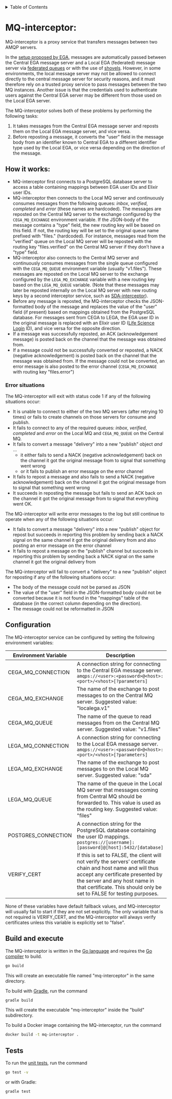 <!-- TABLE OF CONTENTS -->
<details>
  <summary>Table of Contents</summary>
  <ol>
   <li><a href="#mq-interceptor">MQ-interceptor</a></li>
    <li>
      <a href="#how-it-works">How it works</a>
      <ul>
        <li><a href="#error-situations">Error situations</a></li>
      </ul>
    </li>
    <li><a href="#configuration">Configuration</a></li>
    <li><a href="#build-and-execute">Build and execute</a></li>
    <li><a href="#tests">Tests</a></li>
  </ol>
</details>


# MQ-interceptor:

MQ-interceptor is a proxy service that transfers messages between two AMQP servers. 

In the [setup proposed by EGA](https://localega.readthedocs.io/en/latest/amqp.html#connection-to-central-ega), messages are automatically passed between the Central EGA message server 
and a Local EGA (federated) message server via [federated queues](https://www.rabbitmq.com/docs/federation) or with the use of [shovels](https://www.rabbitmq.com/docs/shovel). 
However, in some environments, the local message server may not be allowed to connect directly to the central message server for security reasons, 
and it must therefore rely on a trusted proxy service to pass messages between the two MQ instances.
Another issue is that the credentials used to authenticate users against the Central EGA server may be different from those used on the Local EGA server.

The MQ-interceptor solves both of these problems by performing the following tasks:

1. It takes messages from the Central EGA message server and reposts them on the Local EGA message server, and vice versa.
2. Before reposting a message, it converts the "user" field in the message body from an identifier known to Central EGA to a different identifier type used by the Local EGA, or vice versa depending on the direction of the message.

## How it works:

- MQ-interceptor first connects to a PostgreSQL database server to access a table containing mappings between EGA user IDs and Elixir user IDs.
- MQ-interceptor then connects to the Local MQ server and continuously consumes messages from the following queues: _inbox_, _verified_, _completed_ and _error_ (these names are hardcoded). The messages are reposted on the Central MQ server to the exchange configured by the `CEGA_MQ_EXCHANGE` environment variable. If the JSON-body of the message contains a "type" field, the new routing key will be based on this field. If not, the routing key will be set to the original queue name prefixed with "files." (hardcoded). For instance, messages read from the "verified" queue on the Local MQ server will be reposted with the routing key "files.verified" on the Central MQ server if they don’t have a "type" field.
- MQ-interceptor also connects to the Central MQ server and continuously consumes messages from the single queue configured with the `CEGA_MQ_QUEUE` environment variable (usually "v1.files"). These messages are reposted on the Local MQ server to the exchange configured by the `LEGA_MQ_EXCHANGE` variable with a new routing key based on the `LEGA_MQ_QUEUE` variable. (Note that these messages may later be reposted internally on the Local MQ server with new routing keys by a second interceptor service, such as [SDA-interceptor](https://github.com/neicnordic/sensitive-data-archive/blob/main/sda/cmd/intercept/intercept.md)).
- Before any message is reposted, the MQ-interceptor checks the JSON-formatted body of the message and replaces the value of the "user" field (if present) based on mappings obtained from the PostgreSQL database. For messages sent from CEGA to LEGA, the EGA user ID in the original message is replaced with an Elixir user ID ([Life Science Login](https://lifescience-ri.eu/ls-login/) ID), and vice versa for the opposite direction.
- If a message was successfully reposted, an ACK (acknowledgement message) is posted back on the channel that the message was obtained from.
- If a message could not be successfully converted or reposted, a NACK (negative acknowledgement) is posted back on the channel that the message was obtained from. If the message could not be converted, an error message is also posted to the error channel (`CEGA_MQ_EXCHANGE` with routing key "files.error")

### Error situations

The MQ-interceptor will exit with status code 1 if any of the following situations occur:
- It is unable to connect to either of the two MQ servers (after retrying 10 times) or fails to create channels on those servers for consume and publish.
- It fails to connect to any of the required queues:  _inbox_, _verified_, _completed_ and _error_ on the Local MQ and `CEGA_MQ_QUEUE` on the Central MQ.
- It fails to convert a message "delivery" into a new "publish" object _and_ …
    - it either fails to send a NACK (negative acknowledgement) back on the channel it got the original message from to signal that something went wrong
    - or it fails to publish an error message on the error channel
- It fails to repost a message and also fails to send a NACK (negative acknowledgement) back on the channel it got the original message from to signal that something went wrong
- It succeeds in reposting the message but fails to send an ACK back on the channel it got the original message from to signal that everything went OK.

The MQ-interceptor will write error messages to the log but still continue to operate when any of the following situations occur:
- It fails to convert a message "delivery" into a new "publish" object for repost but succeeds in reporting this problem by sending back a NACK signal on the same channel it got the original delivery from and also posting an error message on the error channel
- It fails to repost a message on the "publish" channel but succeeds in reporting this problem by sending back a NACK signal on the same channel it got the original delivery from

The MQ-interceptor will fail to convert a "delivery" to a new "publish" object for reposting if any of the following situations occur:
- The body of the message could not be parsed as JSON 
- The value of the "user" field in the JSON-formatted body could not be converted because it is not found in the "mappings" table of the database (in the correct column depending on the direction).
-  The message could not be reformatted in JSON

## Configuration
The MQ-interceptor service can be configured by setting the following environment variables:

| Environment Variable | Description | 
| --- | --- |
| CEGA_MQ_CONNECTION | A connection string for connecting to the Central EGA message server.<br>`amqps://<user>:<password>@<host>:<port>/<vhost>[?parameters]` |
| CEGA_MQ_EXCHANGE | The name of the exchange to post messages to on the Central MQ server. Suggested value: "localega.v1" |
| CEGA_MQ_QUEUE | The name of the queue to read messages from on the Central MQ server. Suggested value: "v1.files" |
| LEGA_MQ_CONNECTION |  A connection string for connecting to the Local EGA message server.<br>`amqps://<user>:<password>@<host>:<port>/<vhost>[?parameters]` |
| LEGA_MQ_EXCHANGE | The name of the exchange to post messages to on the Local MQ server. Suggested value: "sda" |
| LEGA_MQ_QUEUE | The name of the queue in the Local MQ server that messages coming from Central MQ should be forwarded to. This value is used as the routing key. Suggested value: "files" |
| POSTGRES_CONNECTION | A connection string for the PostgreSQL database containing the user ID mappings.<br>`postgres://[username]:[password]@[host]:5432/[database]` | 
| VERIFY_CERT | If this is set to FALSE, the client will not verify the servers’ certificate chain and host name and will thus accept any certificate presented by the server and any host name in that certificate. This should only be set to FALSE for testing purposes. |

None of these variables have default fallback values, and MQ-interceptor will usually fail to start if they are not set explicitly. The only variable that is not required is VERIFY_CERT, and the MQ-interceptor will always verify certificates unless this variable is explicitly set to "false".

## Build and execute
The MQ-interceptor is written in the [Go language](https://go.dev/) and requires the [Go compiler](https://go.dev/doc/install) to build.
```bash
go build
```
This will create an executable file named "mq-interceptor" in the same directory.

To build with [Gradle](https://gradle.org/), run the command
```bash
gradle build
```
This will create the executable "mq-interceptor" inside the "build" subdirectory.

To build a Docker image containing the MQ-interceptor, run the command
```bash
docker build -t mq-interceptor .
```

## Tests
To run the [unit tests](main_test.go), run the command
```bash
go test -v
```
or with Gradle:
```bash
gradle test
```


